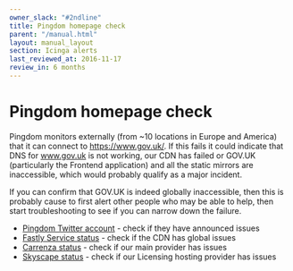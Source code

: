 ```yaml
---
owner_slack: "#2ndline"
title: Pingdom homepage check
parent: "/manual.html"
layout: manual_layout
section: Icinga alerts
last_reviewed_at: 2016-11-17
review_in: 6 months
---
```


# Pingdom homepage check

Pingdom monitors externally (from \~10 locations in Europe and America)
that it can connect to <https://www.gov.uk/>. If this fails it could
indicate that DNS for www.gov.uk is not working, our CDN has failed or
GOV.UK (particularly the Frontend application) and all the static
mirrors are inaccessible, which would probably qualify as a major
incident.

If you can confirm that GOV.UK is indeed globally inaccessible, then
this is probably cause to first alert other people who may be able to
help, then start troubleshooting to see if you can narrow down the
failure.

-   [Pingdom Twitter account](https://twitter.com/pingdom) - check if
    they have announced issues
-   [Fastly Service status](http://status.fastly.com/) - check if the
    CDN has global issues
-   [Carrenza status](https://servicedesk.carrenza.com/) - check if our
    main provider has issues
-   [Skyscape status](http://status.skyscapecloud.com/) - check if our
    Licensing hosting provider has issues

